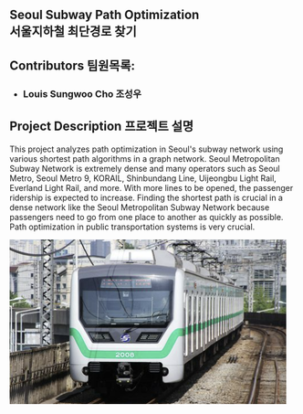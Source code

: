 ## Seoul Subway Path Optimization </br> 서울지하철 최단경로 찾기
## Contributors 팀원목록:
- ### Louis Sungwoo Cho 조성우 

## Project Description 프로젝트 설명
This project analyzes path optimization in Seoul's subway network using various shortest path algorithms in a graph network. Seoul Metropolitan Subway Network is extremely dense and many operators such as Seoul Metro, Seoul Metro 9, KORAIL, Shinbundang Line, Uijeongbu Light Rail, Everland Light Rail, and more. With more lines to be opened, the passenger ridership is expected to increase. Finding the shortest path is crucial in a dense network like the Seoul Metropolitan Subway Network because passengers need to go from one place to another as quickly as possible. Path optimization in public transportation systems is very crucial. 

![title](images/seoul_metro2.png)
